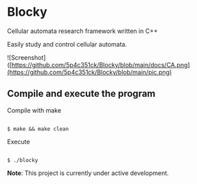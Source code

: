 # Blocky

Cellular automata research framework written in C++

Easily study and control cellular automata.

![Screenshot]([https://github.com/5p4c351ck/Blocky/blob/main/docs/CA.png](https://github.com/5p4c351ck/Blocky/blob/main/pic.png)

## Compile and execute the program

Compile with make

```

$ make && make clean
```
 

Execute

```

$ ./blocky
```

**Note**: This project is currently under active development.
